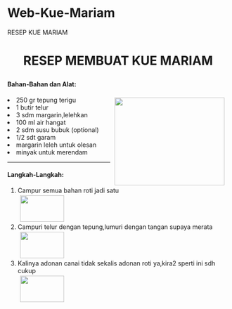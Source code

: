 # Web-Kue-Mariam
RESEP KUE MARIAM
<!DOCTYPE html>
<html lang="en">
<head>
    <meta charset="UTF-8">
    <meta http-equiv="X-UA-Compatible" content="IE=edge">
    <meta name="viewport" content="width=device-width, initial-scale=1.0">
    <title>Resep Kue Mariam</title>
</head>
<body>
    <h1>
        <p align="center">RESEP MEMBUAT KUE MARIAM</p> 
    </h1>
    <h4>Bahan-Bahan dan Alat:</h4>
    <img src="kuemariam.jpg" width="250" height="200" align="right" hspace="10" vspace="3"
    <ul type="circle"></ul>
    <li>250 gr tepung terigu</li>
    <li>1 butir telur</li>
    <li>3 sdm margarin,lelehkan</li>
    <li>100 ml air hangat</li>
    <li>2 sdm susu bubuk (optional)</li>
    <li>1/2 sdt garam</li>
    <li>margarin leleh untuk olesan</li>
    <li>minyak untuk merendam</li>
    <hr>
    <h4>Langkah-Langkah:</h4>
    <ol>
        <li>Campur semua bahan roti jadi satu</li>
        <img src="telur.jpg" width="100" height="60" hspace="5" vspace="3">
        <li>Campuri telur dengan tepung,lumuri dengan tangan supaya merata</li>
        <img src="telur.jpg" width="100" height="60" hspace="5" vspace="3">
        <li>Kalinya adonan canai tidak sekalis adonan roti ya,kira2 sperti ini sdh cukup</li>
        <img src="telur.jpg" width="100" height="60" hspace="5" vspace="3">
    </ol>
    
</body>
</html>
